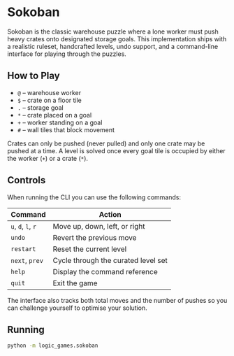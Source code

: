 # Sokoban

Sokoban is the classic warehouse puzzle where a lone worker must push heavy crates onto designated storage goals. This
implementation ships with a realistic ruleset, handcrafted levels, undo support, and a command-line interface for
playing through the puzzles.

## How to Play

- `@` – warehouse worker
- `$` – crate on a floor tile
- `.` – storage goal
- `*` – crate placed on a goal
- `+` – worker standing on a goal
- `#` – wall tiles that block movement

Crates can only be pushed (never pulled) and only one crate may be pushed at a time. A level is solved once every goal
tile is occupied by either the worker (`+`) or a crate (`*`).

## Controls

When running the CLI you can use the following commands:

| Command            | Action                              |
| ------------------ | ----------------------------------- |
| `u`, `d`, `l`, `r` | Move up, down, left, or right       |
| `undo`             | Revert the previous move            |
| `restart`          | Reset the current level             |
| `next`, `prev`     | Cycle through the curated level set |
| `help`             | Display the command reference       |
| `quit`             | Exit the game                       |

The interface also tracks both total moves and the number of pushes so you can challenge yourself to optimise your
solution.

## Running

```bash
python -m logic_games.sokoban
```
